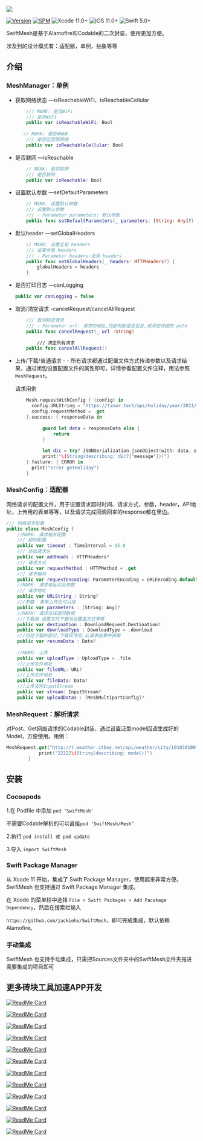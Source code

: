 ![](Image/logo.png)

[![Version](https://img.shields.io/cocoapods/v/SwiftMesh.svg?style=flat)](http://cocoapods.org/pods/SwiftMesh)
[![SPM](https://img.shields.io/badge/SPM-supported-DE5C43.svg?style=flat)](https://swift.org/package-manager/)
![Xcode 11.0+](https://img.shields.io/badge/Xcode-11.0%2B-blue.svg)
![iOS 11.0+](https://img.shields.io/badge/iOS-11.0%2B-blue.svg)
![Swift 5.0+](https://img.shields.io/badge/Swift-5.0%2B-orange.svg)



SwiftMesh是基于Alamofire和Codable的二次封装，使用更加方便。

涉及到的设计模式有：适配器，单例，抽象等等



## 介绍
### MeshManager：单例
* 获取网络状态    —isReachableWiFi、isReachableCellular

  ```swift
      /// MARK: 是否WiFi
      /// 是否WiFi
      public var isReachableWiFi: Bool 
     
     // MARK: 是否WWAN
      /// 是否运营商网络
      public var isReachableCellular: Bool 
  ```

* 是否联网      —isReachable

  ```swift
      // MARK: 是否联网
      /// 是否联网
      public var isReachable: Bool 
  ```

* 设置默认参数     —setDefaultParameters

  ```swift
      // MARK: 设置默认参数
      /// 设置默认参数
      /// - Parameter parameters: 默认参数
      public func setDefaultParameters(_ parameters: [String: Any]?) 
  ```

* 默认header     —setGlobalHeaders

  ```swift
      // MARK: 设置全局 headers
      /// 设置全局 headers
      /// - Parameter headers:全局 headers
      public func setGlobalHeaders(_ headers: HTTPHeaders?) {
          globalHeaders = headers
      }
  ```

* 是否打印日志     —canLogging

  ```swift
  public var canLogging = false
  ```

* 取消/清空请求     -cancelRequest/cancelAllRequest

  ```swift
      /// 取消特定请求
      /// - Parameter url: 请求的地址,内部判断是否包含,请添加详细的 path
      public func cancelRequest(_ url :String)
      
          /// 清空所有请求
      public func cancelAllRequest()
  ```

* 上传/下载/普通请求   - - 所有请求都通过配置文件方式传递参数以及请求结果，通过闭包设置配置文件的属性即可，详情参看配置文件注释，用法参照`MeshRequest`。

  

  请求用例

  ```swift
      Mesh.requestWithConfig { (config) in
        config.URLString = "https://timor.tech/api/holiday/year/2021/"
        config.requestMethod = .get
      }.success: { responseData in
            
            guard let data = responseData else {
                return
            }
            
            let dic = try? JSONSerialization.jsonObject(with: data, options: .allowFragments) as? [String : Any]
            print("\(String(describing: dic?["message"]))")
      }.failure: { ERROR in
        print("error getHoliday")
      }
  ```
### MeshConfig：适配器

网络请求的配置文件，用于设置请求超时时间、请求方式，参数，header，API地址，上传用的表单等等，以及请求完成回调回来的response都在里边。

```swift
/// 网络请求配置
public class MeshConfig {
    //MARK: 请求相关配置
    /// 超时配置
    public var timeout : TimeInterval = 15.0
    /// 添加请求头
    public var addHeads : HTTPHeaders?
    /// 请求方式
    public var requestMethod : HTTPMethod = .get
    /// 请求编码
    public var requestEncoding: ParameterEncoding = URLEncoding.default  //PropertyListEncoding.xml//JSONEncoding.default
    //MARK: 请求地址以及参数
    /// 请求地址
    public var URLString : String?
    ///参数  表单上传也可以用
    public var parameters : [String: Any]?
    //MARK: 请求完成返回数据
    ///下载用 设置文件下载地址覆盖方式等等
    public var destination : DownloadRequest.Destination?
    public var downloadType : DownloadType = .download
    ///已经下载的部分,下载续传用,从请求结果中获取
    public var resumeData : Data?
    
    //MARK: 上传
    public var uploadType : UploadType = .file
    ///上传文件地址
    public var fileURL: URL?
    ///上传文件地址
    public var fileData: Data?
    ///上传文件InputStream
    public var stream: InputStream?
    public var uploadDatas : [MeshMultipartConfig]?
```

### MeshRequest：解析请求
对Post、Get网络请求的Codable封装，通过设置泛型model回调生成好的Model，方便使用。用例：
```swift
MeshRequest.get("http://t.weather.itboy.net/api/weather/city/101030100", modelType: ResultModel.self, modelKeyPath: "cityInfo") { (model) in
            print("22222\(String(describing: model))")
        }
```



## 安装

### Cocoapods

1.在 Podfile 中添加 `pod ‘SwiftMesh’`  

不需要Codable解析的可以直接`pod ‘SwiftMesh/Mesh’`

2.执行 `pod install 或 pod update`

3.导入 `import SwiftMesh`

### Swift Package Manager

从 Xcode 11 开始，集成了 Swift Package Manager，使用起来非常方便。SwiftMesh 也支持通过 Swift Package Manager 集成。

在 Xcode 的菜单栏中选择 `File > Swift Packages > Add Pacakage Dependency`，然后在搜索栏输入

`https://github.com/jackiehu/SwiftMesh`，即可完成集成，默认依赖Alamofire。

### 手动集成

SwiftMesh 也支持手动集成，只需把Sources文件夹中的SwiftMesh文件夹拖进需要集成的项目即可



## 更多砖块工具加速APP开发

[![ReadMe Card](https://github-readme-stats.vercel.app/api/pin/?username=jackiehu&repo=SwiftBrick&theme=radical&locale=cn)](https://github.com/jackiehu/SwiftBrick)

[![ReadMe Card](https://github-readme-stats.vercel.app/api/pin/?username=jackiehu&repo=SwiftMediator&theme=radical&locale=cn)](https://github.com/jackiehu/SwiftMediator)

[![ReadMe Card](https://github-readme-stats.vercel.app/api/pin/?username=jackiehu&repo=SwiftShow&theme=radical&locale=cn)](https://github.com/jackiehu/SwiftShow)

[![ReadMe Card](https://github-readme-stats.vercel.app/api/pin/?username=jackiehu&repo=SwiftLog&theme=radical&locale=cn)](https://github.com/jackiehu/SwiftLog)

[![ReadMe Card](https://github-readme-stats.vercel.app/api/pin/?username=jackiehu&repo=SwiftyForm&theme=radical&locale=cn)](https://github.com/jackiehu/SwiftyForm)

[![ReadMe Card](https://github-readme-stats.vercel.app/api/pin/?username=jackiehu&repo=SwiftEmptyData&theme=radical&locale=cn)](https://github.com/jackiehu/SwiftEmptyData)

[![ReadMe Card](https://github-readme-stats.vercel.app/api/pin/?username=jackiehu&repo=SwiftPageView&theme=radical&locale=cn)](https://github.com/jackiehu/SwiftPageView)

[![ReadMe Card](https://github-readme-stats.vercel.app/api/pin/?username=jackiehu&repo=JHTabBarController&theme=radical&locale=cn)](https://github.com/jackiehu/JHTabBarController)

[![ReadMe Card](https://github-readme-stats.vercel.app/api/pin/?username=jackiehu&repo=SwiftNotification&theme=radical&locale=cn)](https://github.com/jackiehu/SwiftNotification)

[![ReadMe Card](https://github-readme-stats.vercel.app/api/pin/?username=jackiehu&repo=SwiftNetSwitch&theme=radical&locale=cn)](https://github.com/jackiehu/SwiftNetSwitch)

[![ReadMe Card](https://github-readme-stats.vercel.app/api/pin/?username=jackiehu&repo=SwiftButton&theme=radical&locale=cn)](https://github.com/jackiehu/SwiftButton)

[![ReadMe Card](https://github-readme-stats.vercel.app/api/pin/?username=jackiehu&repo=SwiftDatePicker&theme=radical&locale=cn)](https://github.com/jackiehu/SwiftDatePicker)
